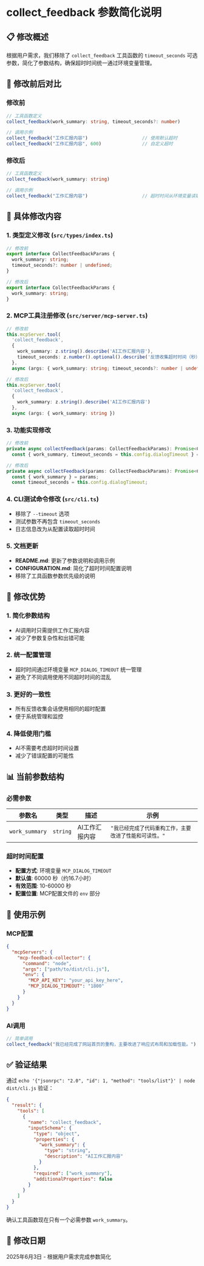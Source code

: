 # collect_feedback 参数简化说明

## 📋 修改概述

根据用户需求，我们移除了 `collect_feedback` 工具函数的 `timeout_seconds` 可选参数，简化了参数结构，确保超时时间统一通过环境变量管理。

## 🔄 修改前后对比

### 修改前
```typescript
// 工具函数定义
collect_feedback(work_summary: string, timeout_seconds?: number)

// 调用示例
collect_feedback("工作汇报内容")                    // 使用默认超时
collect_feedback("工作汇报内容", 600)               // 自定义超时
```

### 修改后
```typescript
// 工具函数定义
collect_feedback(work_summary: string)

// 调用示例
collect_feedback("工作汇报内容")                    // 超时时间从环境变量读取
```

## 📝 具体修改内容

### 1. 类型定义修改 (`src/types/index.ts`)
```typescript
// 修改前
export interface CollectFeedbackParams {
  work_summary: string;
  timeout_seconds?: number | undefined;
}

// 修改后
export interface CollectFeedbackParams {
  work_summary: string;
}
```

### 2. MCP工具注册修改 (`src/server/mcp-server.ts`)
```typescript
// 修改前
this.mcpServer.tool(
  'collect_feedback',
  {
    work_summary: z.string().describe('AI工作汇报内容'),
    timeout_seconds: z.number().optional().describe('反馈收集超时时间（秒），默认300秒')
  },
  async (args: { work_summary: string; timeout_seconds?: number | undefined })

// 修改后
this.mcpServer.tool(
  'collect_feedback',
  {
    work_summary: z.string().describe('AI工作汇报内容')
  },
  async (args: { work_summary: string })
```

### 3. 功能实现修改
```typescript
// 修改前
private async collectFeedback(params: CollectFeedbackParams): Promise<CallToolResult> {
  const { work_summary, timeout_seconds = this.config.dialogTimeout } = params;

// 修改后
private async collectFeedback(params: CollectFeedbackParams): Promise<CallToolResult> {
  const { work_summary } = params;
  const timeout_seconds = this.config.dialogTimeout;
```

### 4. CLI测试命令修改 (`src/cli.ts`)
- 移除了 `--timeout` 选项
- 测试参数不再包含 `timeout_seconds`
- 日志信息改为从配置读取超时时间

### 5. 文档更新
- **README.md**: 更新了参数说明和调用示例
- **CONFIGURATION.md**: 简化了超时时间配置说明
- 移除了工具函数参数优先级的说明

## 🎯 修改优势

### 1. **简化参数结构**
- AI调用时只需提供工作汇报内容
- 减少了参数复杂性和出错可能

### 2. **统一配置管理**
- 超时时间通过环境变量 `MCP_DIALOG_TIMEOUT` 统一管理
- 避免了不同调用使用不同超时时间的混乱

### 3. **更好的一致性**
- 所有反馈收集会话使用相同的超时配置
- 便于系统管理和监控

### 4. **降低使用门槛**
- AI不需要考虑超时时间设置
- 减少了错误配置的可能性

## 📊 当前参数结构

### 必需参数
| 参数名 | 类型 | 描述 | 示例 |
|--------|------|------|------|
| `work_summary` | `string` | AI工作汇报内容 | `"我已经完成了代码重构工作，主要改进了性能和可读性。"` |

### 超时时间配置
- **配置方式**: 环境变量 `MCP_DIALOG_TIMEOUT`
- **默认值**: 60000 秒（约16.7小时）
- **有效范围**: 10-60000 秒
- **配置位置**: MCP配置文件的 `env` 部分

## 🔧 使用示例

### MCP配置
```json
{
  "mcpServers": {
    "mcp-feedback-collector": {
      "command": "node",
      "args": ["path/to/dist/cli.js"],
      "env": {
        "MCP_API_KEY": "your_api_key_here",
        "MCP_DIALOG_TIMEOUT": "1800"
      }
    }
  }
}
```

### AI调用
```typescript
// 简单调用
collect_feedback("我已经完成了网站首页的重构，主要改进了响应式布局和加载性能。")
```

## ✅ 验证结果

通过 `echo '{"jsonrpc": "2.0", "id": 1, "method": "tools/list"}' | node dist/cli.js` 验证：

```json
{
  "result": {
    "tools": [
      {
        "name": "collect_feedback",
        "inputSchema": {
          "type": "object",
          "properties": {
            "work_summary": {
              "type": "string",
              "description": "AI工作汇报内容"
            }
          },
          "required": ["work_summary"],
          "additionalProperties": false
        }
      }
    ]
  }
}
```

确认工具函数现在只有一个必需参数 `work_summary`。

## 📅 修改日期

2025年6月3日 - 根据用户需求完成参数简化
